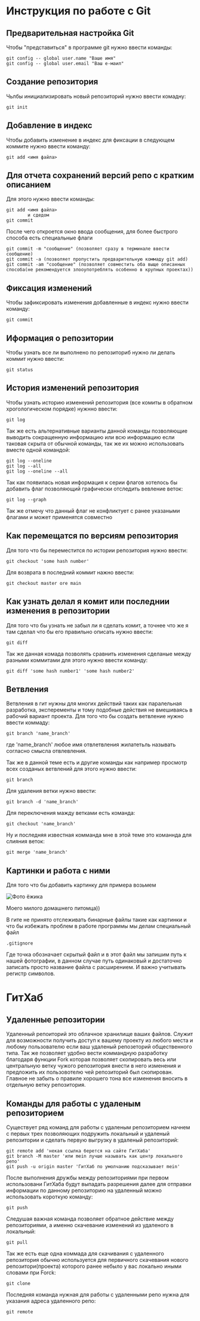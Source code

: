 # **Инструкция по работе с Git**

## Предварительная настройка Git

Чтобы "представиться" в программе git нужно ввести команды:

    git config -- global user.name "Ваше имя"
    git config -- global user.email "Ваш е-маил"

## Создание репозитория

Чьлбы инициализировать новый репозиторий нужно ввести комадну:

    git init

## Добавление в индекс

Чтобы добавить изменение в индекс для фиксации в следующем коммите нужно ввести команду:

    git add <имя файла>

## Для отчета сохранений версий репо с кратким описанием

Для этого нужно ввести команды:

    git add <имя файла> 
            и сдедом
    git commit

После чего откроется окно ввода сообщения, для более быстрого способа есть специальные флаги

    git commit -m "сообщение" (позволяет сразу в терминале ввести сообщение)
    git commit -a (позволяет пропустить предварительную коммаду git add)
    git commit -am "сообщение" (позволяет совместить оба выще описанных способа(не рекомендуется злооупотреблять особенно в крупных проектах))

## Фиксация изменений

Чтобы зафиксировать изменения добавленные в индекс нужно ввести команду:

    git commit

## Иформация о репозитории

Чтобы узнать все ли выполнено по репозиториб нужно ли делать коммит нужно ввести:

    git status

## История изменений репозитория

Чтобы узнать историю изменений репозитория (все комиты в обратном хрогологическом порядке) нужнно ввести:

    git log

Так же есть альтернативные варианты данной команды позволяющие выводить сокращенную информацию или всю информацию если таковая скрыта от обычной команды, так же их можно использовать вместе одной командой:

    git log --oneline
    git log --all
    git log --oneline --all

Так как появилась новая информация к серии флагов хотелось бы добавить флаг позволяющий графически отследить вевление веток:

    git log --graph

Так же отмечу что данный флаг не конфликтует с ранее указаными флагами и может применятся совместно    

## Как перемещатся по версиям репозитория

Для того что бы переместится по истории репозитория нужно ввести:

    git checkout 'some hash number'

Для возврата в последний коммит нажно ввести:

    git checkout master ore main

## Как узнать делал я комит или последнии изменения в репозитории

Для того что бы узнать не забыл ли я сделать комит, а точнее что же я там сделал что бы его правильно описать нужно ввести:

    git diff

Так же данная комада позволять сравнить изменения сделаные между разными коммитами для этого нужно ввести команду:

    git diff 'some hash number1' 'some hash number2'


 ## Ветвления

 Ветвления в гит нужны для многих действий таких как паралельная разработка, эксперементы и тому подобные действия не вмешиваясь в рабочий вариант проекта. Для того что бы создать ветвление нужно ввести коммаду:

    git branch 'name_branch'

где 'name_branch' любое имя отвлетвления жилатетьль называть согласно смысла отвлевления.

Так же в данной теме есть и другие команды как например просмотр всех созданых ветвлений для этого нужно ввести:

    git branch

Для удаления ветки нужно ввести:

    git branch -d 'name_branch'

Для переключения мажду ветками есть команда:

    git checkout 'name_branch'

Ну и последняя известная комманда мне в этой теме это команнда для слияния веток:

    git merge 'name_branch'

    
## Картинки и работа с ними

Для того что бы добавить картинку для примера возьмем

![Фото ёжика](33333333.jpg)

Моего милого домашнего питомца))


В гите не принято отслеживать бинарные файлы такие как картинки и что бы избежать проблем в работе программы мы делам специальный файл

    .gitignore

Где точка обозначает скрытый файл и в этот файл мы запишим путь к нашей фотографии, в данном случае путь одинаковый и достаточно записать просто название файла с расширением. И важно учитывать регистр символов.     

# ГитХаб 

## Удаленные репозитории

Удаленный репоиторий это облачное хранилище ваших файлов. Служит для
возможности получить доступ к вашему проекту из любого места и любому пользователю если ваш удаленый репозеторий общественного типа. Так же 
позволяет удобно вести коммандную разработку благодаря функции Fork
которая позволяет скопировать весь или центральную ветку чужого репозитория
внести в него изменения и предложить их пользовотелю чей репозиторий был скопирован. Главное не забыть о правиле хорошего тона все изменения вносить в отдельную ветку репозитория.

## Команды для работы с удаленым репозиторием

Существует ряд команд для работы с удаленым репозиторием начнем с первых трех позволяющих подружить локальный и удаленый репозитории и сделать первую выгрузку в удаленый репозиторий:

    git remote add 'некая ссылка берется на сайте ГитХаба'
    git branch -M master 'или mein лучше называть как центр локального репо'
    git push -u origin master 'ГитХаб по умолчанию подсказывает mein'

После выполнения дружбы между репозиториями при первом использовани ГитХаба
будут выпадать разрешения далее для отправки информации по данному репозиторию
на удаленный можно использовать короткую команду:

    git push

Следушая важная команда позволяет обратное действие между репозиториями, а именно скачевание изменений из удаленого в локальный:

    git pull

Так же есть еще одна коммада для скачивания с удаленного репозитория обычно используется для первичного скачевания нового репозитори(проекта) которого ранее небыло у вас локально иными словами при Forck:

    git clone

Последняя команда нужная для работы с удаленными репо нужна для указания адреса удаленного репо:

    git remote